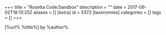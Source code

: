 +++
title = "Rosetta Code:Sandbox"
description = ""
date = 2017-06-02T18:13:25Z
aliases = []
[extra]
id = 5372
[taxonomies]
categories = []
tags = []
+++

<amazon keywords="The Art of Computer Programming"><span class="plainlinks">[%url% %title%] by %author%</span></amazon>
